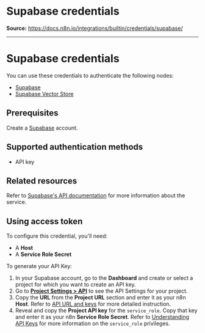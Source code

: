 # Supabase credentials

**Source:** https://docs.n8n.io/integrations/builtin/credentials/supabase/

---

# Supabase credentials

You can use these credentials to authenticate the following nodes:

- [Supabase](../../app-nodes/n8n-nodes-base.supabase/)
- [Supabase Vector Store](../../cluster-nodes/root-nodes/n8n-nodes-langchain.vectorstoresupabase/)

## Prerequisites

Create a [Supabase](https://supabase.com/dashboard/sign-up) account.

## Supported authentication methods

- API key

## Related resources

Refer to [Supabase's API documentation](https://supabase.com/docs/guides/api) for more information about the service.

## Using access token

To configure this credential, you'll need:

- A **Host**
- A **Service Role Secret**

To generate your API Key:

1. In your Supabase account, go to the **Dashboard** and create or select a project for which you want to create an API key.
2. Go to [**Project Settings > API**](https://supabase.com/dashboard/project/_/settings/api) to see the API Settings for your project.
3. Copy the **URL** from the **Project URL** section and enter it as your n8n **Host**. Refer to [API URL and keys](https://supabase.com/docs/guides/api#api-url-and-keys) for more detailed instruction.
4. Reveal and copy the **Project API key** for the `service_role`. Copy that key and enter it as your n8n **Service Role Secret**. Refer to [Understanding API Keys](https://supabase.com/docs/guides/api/api-keys) for more information on the `service_role` privileges.

